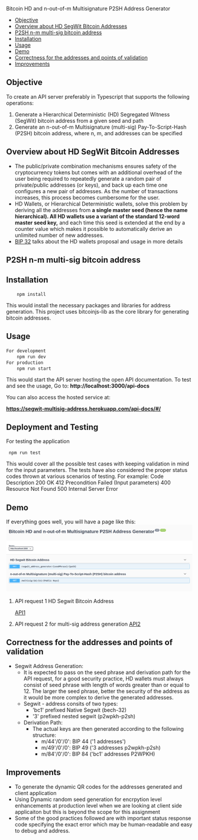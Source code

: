 
Bitcoin HD and n-out-of-m Multisignature P2SH Address Generator

- [Objective](#objective)
- [Overview about HD SegWit Bitcoin Addresses](#overview-about-hd-segwit-bitcoin-addresses)
- [P2SH n-m multi-sig bitcoin address](#p2sh-n-m-multi-sig-bitcoin-address)
- [Installation](#installation)
- [Usage](#usage)
- [Demo](#demo)
- [Correctness for the addresses and points of validation](#correctness-for-the-addresses-and-points-of-validation)
- [Improvements](#improvements)



## Objective
To create an API server preferably in Typescript that supports the following operations: 
1. Generate a Hierarchical Deterministic (HD) Segregated Witness (SegWit) bitcoin address from a given seed and path
2. Generate an n-out-of-m Multisignature (multi-sig) Pay-To-Script-Hash (P2SH) bitcoin address, where n, m, and addresses can be specified 
 
## Overview about HD SegWit Bitcoin Addresses
   * The public/private combination mechanisms ensures safety of the cryptocurrency tokens but comes with an additional overhead of the user being required to repeatedly generate a random pair of private/public addresses (or keys), and back up each time one configures a new pair of addresses. As the number of transactions increases, this process becomes cumbersome for the user.
   * HD Wallets, or Hierarchical Deterministic wallets, solve this problem by deriving all the addresses from **a single master seed (hence the name hierarchical). All HD wallets use a variant of the standard 12-word master seed key,** and each time this seed is extended at the end by a counter value which makes it possible to automatically derive an unlimited number of new addresses.
   * [BIP 32]('https://github.com/bitcoin/bips/blob/master/bip-0032.mediawiki') talks about the HD wallets proposal and usage in more details
 
## P2SH n-m multi-sig bitcoin address
## Installation
```
    npm install
```    
 This would install the necessary packages and libraries for address generation.
This project uses bitcoinjs-lib as the core library for generating bitcoin addresses.   
## Usage
```
For development
    npm run dev
For production
    npm run start
```
This would start the API server hosting the open API documentation.
To test and see the usage,
Go to: 
**http://localhost:3000/api-docs**

You can also access the hosted service at:

**https://segwit-multisig-address.herokuapp.com/api-docs/#/**

## Deployment and Testing
For testing the application
```
 npm run test
```
This would cover all the possible test cases with keeping validation in mind for the input parameters.
The tests have also considered the proper status codes thrown at various scenarios of testing.
For example:
Code	 Description
200	   OK
412    Precondition Failed (Input parameters)
400    Resource Not Found
500    Internal Server Error
## Demo
If everything goes well,
you will have a page like this:
![openapi image](images/Openapi.jpg)


1. API request 1 HD Segwit Bitcoin Address 

    [API1](images/api1.webm)

    
2. API request 2 for multi-sig address generation
   [API2](images/api2.webm)
## Correctness for the addresses and points of validation
   * Segwit Address Generation:
     * It is expected to pass on the seed phrase and derivation path for the API request, for a good security practice, HD wallets must always consist of seed phrase with length of words greater than or equal to 12. The larger the seed phrase, better the security of the address as it would be more complex to derive the generated addresses.
     * Segwit - address consits of two types: 
       * 'bc1' prefixed Native Segwit (bech-32)
       * '3' prefixed nested segwit (p2wpkh-p2sh)
     * Derivation Path: 
       * The actual keys are then generated according to the following structure:
          * m/44'/0'/0': BIP 44 ('1 addresses')
          * m/49'/0'/0': BIP 49 ('3 addresses p2wpkh-p2sh)
          * m/84'/0'/0': BIP 84 ('bc1' addresses  P2WPKH)
## Improvements
* To generate the dynamic QR codes for the addresses generated and client application
* Using Dynamic random seed generation for encrpytion level enhancements at production level when we are looking at client side applicaiton but this is beyond the scope for this assignment
* Some of the good practices followed are with important status response code specifying the exact error which may be human-readable and easy to debug and address.
